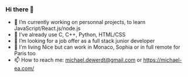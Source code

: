 ### Hi there 👋

- 🔭 I’m currently working on personnal projects, to learn JavaScript/React.js/node.js
- 🌱 I’ve already use C, C++, Python, HTML/CSS
- 👯 I’m looking for a job offer as a full stack junior developer
- 💬 I'm living Nice but can work in Monaco, Sophia or in full remote for Paris too
- 📫 How to reach me: michael.dewerdt@gmail.com or https://michael-ea.com/
